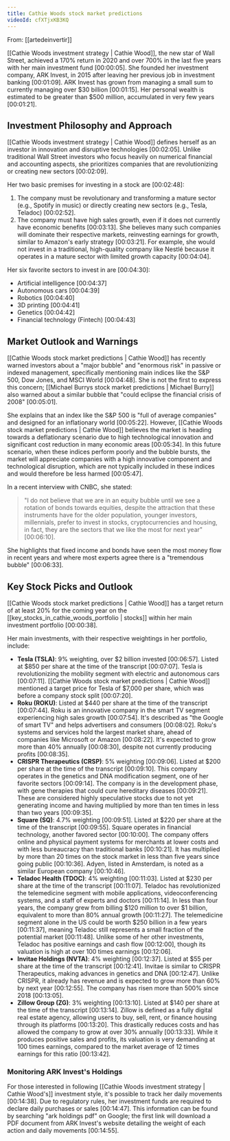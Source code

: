 ```yaml
---
title: Cathie Woods stock market predictions
videoId: cfXTjxKB3KQ
---
```


From: [[artedeinvertir]] <br/> 

[[Cathie Woods investment strategy | Cathie Wood]], the new star of Wall Street, achieved a 170% return in 2020 and over 700% in the last five years with her main investment fund [00:00:05]. She founded her investment company, ARK Invest, in 2015 after leaving her previous job in investment banking [00:01:09]. ARK Invest has grown from managing a small sum to currently managing over $30 billion [00:01:15]. Her personal wealth is estimated to be greater than $500 million, accumulated in very few years [00:01:21].

## Investment Philosophy and Approach

[[Cathie Woods investment strategy | Cathie Wood]] defines herself as an investor in innovation and disruptive technologies [00:02:05]. Unlike traditional Wall Street investors who focus heavily on numerical financial and accounting aspects, she prioritizes companies that are revolutionizing or creating new sectors [00:02:09].

Her two basic premises for investing in a stock are [00:02:48]:
1.  The company must be revolutionary and transforming a mature sector (e.g., Spotify in music) or directly creating new sectors (e.g., Tesla, Teladoc) [00:02:52].
2.  The company must have high sales growth, even if it does not currently have economic benefits [00:03:13]. She believes many such companies will dominate their respective markets, reinvesting earnings for growth, similar to Amazon's early strategy [00:03:21]. For example, she would not invest in a traditional, high-quality company like Nestlé because it operates in a mature sector with limited growth capacity [00:04:04].

Her six favorite sectors to invest in are [00:04:30]:
*   Artificial intelligence [00:04:37]
*   Autonomous cars [00:04:39]
*   Robotics [00:04:40]
*   3D printing [00:04:41]
*   Genetics [00:04:42]
*   Financial technology (Fintech) [00:04:43]

## Market Outlook and Warnings

[[Cathie Woods stock market predictions | Cathie Wood]] has recently warned investors about a "major bubble" and "enormous risk" in passive or indexed management, specifically mentioning main indices like the S&P 500, Dow Jones, and MSCI World [00:04:48]. She is not the first to express this concern; [[Michael Burrys stock market predictions | Michael Burry]] also warned about a similar bubble that "could eclipse the financial crisis of 2008" [00:05:01].

She explains that an index like the S&P 500 is "full of average companies" and designed for an inflationary world [00:05:22]. However, [[Cathie Woods stock market predictions | Cathie Wood]] believes the market is heading towards a deflationary scenario due to high technological innovation and significant cost reduction in many economic areas [00:05:34]. In this future scenario, when these indices perform poorly and the bubble bursts, the market will appreciate companies with a high innovative component and technological disruption, which are not typically included in these indices and would therefore be less harmed [00:05:47].

In a recent interview with CNBC, she stated:
> "I do not believe that we are in an equity bubble until we see a rotation of bonds towards equities, despite the attraction that these instruments have for the older population, younger investors, millennials, prefer to invest in stocks, cryptocurrencies and housing, in fact, they are the sectors that we like the most for next year" [00:06:10].

She highlights that fixed income and bonds have seen the most money flow in recent years and where most experts agree there is a "tremendous bubble" [00:06:33].

## Key Stock Picks and Outlook

[[Cathie Woods stock market predictions | Cathie Wood]] has a target return of at least 20% for the coming year on the [[key_stocks_in_cathie_woods_portfolio | stocks]] within her main investment portfolio [00:00:38].

Her main investments, with their respective weightings in her portfolio, include:

*   **Tesla (TSLA)**: 9% weighting, over $2 billion invested [00:06:57]. Listed at $850 per share at the time of the transcript [00:07:07]. Tesla is revolutionizing the mobility segment with electric and autonomous cars [00:07:11]. [[Cathie Woods stock market predictions | Cathie Wood]] mentioned a target price for Tesla of $7,000 per share, which was before a company stock split [00:07:20].
*   **Roku (ROKU)**: Listed at $440 per share at the time of the transcript [00:07:44]. Roku is an innovative company in the smart TV segment experiencing high sales growth [00:07:54]. It's described as "the Google of smart TV" and helps advertisers and consumers [00:08:02]. Roku's systems and services hold the largest market share, ahead of companies like Microsoft or Amazon [00:08:22]. It's expected to grow more than 40% annually [00:08:30], despite not currently producing profits [00:08:35].
*   **CRISPR Therapeutics (CRSP)**: 5% weighting [00:09:06]. Listed at $200 per share at the time of the transcript [00:09:10]. This company operates in the genetics and DNA modification segment, one of her favorite sectors [00:09:14]. The company is in the development phase, with gene therapies that could cure hereditary diseases [00:09:21]. These are considered highly speculative stocks due to not yet generating income and having multiplied by more than ten times in less than two years [00:09:35].
*   **Square (SQ)**: 4.7% weighting [00:09:51]. Listed at $220 per share at the time of the transcript [00:09:55]. Square operates in financial technology, another favored sector [00:10:00]. The company offers online and physical payment systems for merchants at lower costs and with less bureaucracy than traditional banks [00:10:21]. It has multiplied by more than 20 times on the stock market in less than five years since going public [00:10:36]. Adyen, listed in Amsterdam, is noted as a similar European company [00:10:46].
*   **Teladoc Health (TDOC)**: 4% weighting [00:11:03]. Listed at $230 per share at the time of the transcript [00:11:07]. Teladoc has revolutionized the telemedicine segment with mobile applications, videoconferencing systems, and a staff of experts and doctors [00:11:14]. In less than four years, the company grew from billing $120 million to over $1 billion, equivalent to more than 80% annual growth [00:11:27]. The telemedicine segment alone in the US could be worth $250 billion in a few years [00:11:37], meaning Teladoc still represents a small fraction of the potential market [00:11:48]. Unlike some of her other investments, Teladoc has positive earnings and cash flow [00:12:00], though its valuation is high at over 100 times earnings [00:12:06].
*   **Invitae Holdings (NVTA)**: 4% weighting [00:12:37]. Listed at $55 per share at the time of the transcript [00:12:41]. Invitae is similar to CRISPR Therapeutics, making advances in genetics and DNA [00:12:47]. Unlike CRISPR, it already has revenue and is expected to grow more than 60% by next year [00:12:55]. The company has risen more than 500% since 2018 [00:13:05].
*   **Zillow Group (ZG)**: 3% weighting [00:13:10]. Listed at $140 per share at the time of the transcript [00:13:14]. Zillow is defined as a fully digital real estate agency, allowing users to buy, sell, rent, or finance housing through its platforms [00:13:20]. This drastically reduces costs and has allowed the company to grow at over 30% annually [00:13:33]. While it produces positive sales and profits, its valuation is very demanding at 100 times earnings, compared to the market average of 12 times earnings for this ratio [00:13:42].

### Monitoring ARK Invest's Holdings

For those interested in following [[Cathie Woods investment strategy | Cathie Wood's]] investment style, it's possible to track her daily movements [00:14:38]. Due to regulatory rules, her investment funds are required to declare daily purchases or sales [00:14:47]. This information can be found by searching "ark holdings pdf" on Google; the first link will download a PDF document from ARK Invest's website detailing the weight of each action and daily movements [00:14:55].